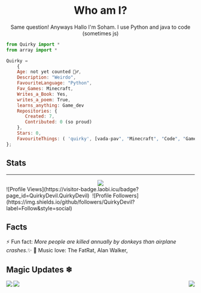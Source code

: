 <h1 align="center">Who am I?</h1>
<p align="center">Same question! Anyways Hallo I'm Soham. I use Python and java to code (sometimes js) </p>

```js 
from Quirky import *
from array import *

Quirky = 
    {
    Age: not yet counted 🤷‍♂️,
    Description: "Weirdo",
    FavouriteLanguage: "Python",
    Fav_Games: Minecraft,
    Writes_a_Book: Yes,
    writes_a_poem: True,
    learns_anything: Game_dev
    Repositories: {
       Created: 7,
       Contributed: 0 (so proud)
    },
    Stars: 0,
    FavouriteThings: ( 'quirky', [vada-pav", "Minecraft", "Code", "Game dev", "Story and poem writing"])
};
```
## Stats
<hr>
<div align="center"><img src="https://github-profile-trophy.vercel.app/?username=QuirkyDevil&theme=dracula"></div>
![Profile Views](https://visitor-badge.laobi.icu/badge?page_id=QuirkyDevil.QuirkyDevil)&nbsp;&nbsp;![Profile Followers](https://img.shields.io/github/followers/QuirkyDevil?label=Follow&style=social)

## Facts
⚡ Fun fact: _More people are killed annually by donkeys than airplane crashes_.✨
🎵 Music love: The FatRat, Alan Walker,  

## Magic Updates ❄
<img align="left" src="https://github-readme-stats.vercel.app/api?username=QuirkyDevil&theme=tokyonight"><img align="right" src="https://github-readme-stats.vercel.app/api/top-langs/?username=QuirkyDevil&theme=tokyonight&hide=batchfile">
    <img src="https://github-readme-streak-stats.herokuapp.com/?user=QuirkyDevil&theme=tokyonight">


